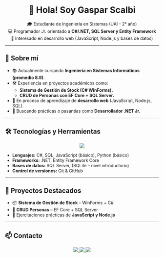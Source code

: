 <h1 align="center">👋 Hola! Soy Gaspar Scalbi</h1>

<p align="center">
🎓 Estudiante de Ingeniería en Sistemas (UAI - 2° año)<br>
💻 Programador Jr. orientado a <b>C#/.NET, SQL Server y Entity Framework</b><br>
🚀 Interesado en desarrollo web (JavaScript, Node.js y bases de datos)<br>
</p>

---

## 🙋 Sobre mí
- 📚 Actualmente cursando **Ingeniería en Sistemas Informáticos (promedio 8.9)**.  
- 🛠 Experiencia en proyectos académicos como:  
  - **Sistema de Gestión de Stock (C# WinForms).**  
  - **CRUD de Personas con EF Core + SQL Server.**  
- 🌱 En proceso de aprendizaje de **desarrollo web** (JavaScript, Node.js, SQL).  
- 🔎 Buscando prácticas o pasantías como **Desarrollador .NET Jr.**

---

## 🛠 Tecnologías y Herramientas

<p align="center">
  <img src="https://skillicons.dev/icons?i=cs,dotnet,js,nodejs,python,git,github" />
</p>

- **Lenguajes:** C#, SQL, JavaScript (básico), Python (básico)  
- **Frameworks:** .NET, Entity Framework Core  
- **Bases de datos:** SQL Server, (SQLite – nivel introductorio)  
- **Control de versiones:** Git & GitHub  

---

## 📌 Proyectos Destacados
- 📦 **Sistema de Gestión de Stock** – WinForms + C#  
- 👤 **CRUD Personas** – EF Core + SQL Server  
- 📝 Ejercitaciones prácticas de **JavaScript y Node.js**  

---

## 📫 Contacto

<p align="center">
  <a href="https://www.linkedin.com/in/gasparscalbi" target="_blank">
    <img src="https://img.shields.io/badge/LinkedIn-blue?style=for-the-badge&logo=linkedin&logoColor=white" />
  </a>
  <a href="mailto:tuemail@gmail.com" target="_blank">
    <img src="https://img.shields.io/badge/Gmail-red?style=for-the-badge&logo=gmail&logoColor=white" />
  </a>
  <a href="https://github.com/Gaspar-Scalbi" target="_blank">
    <img src="https://img.shields.io/badge/GitHub-000?style=for-the-badge&logo=github&logoColor=white" />
  </a>
</p>
